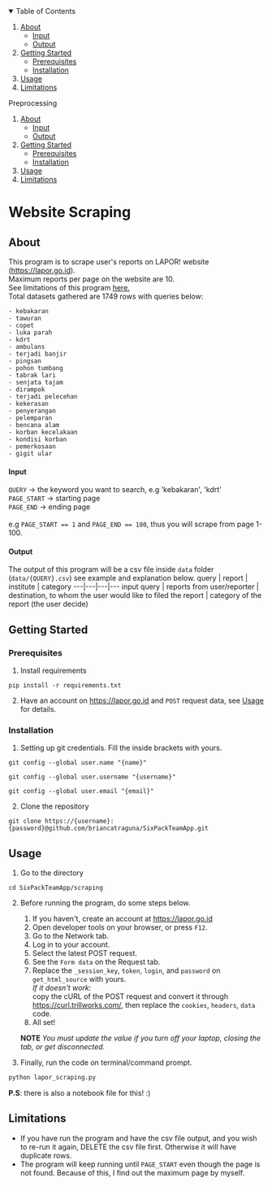 <!-- TABLE OF CONTENTS -->
<details open="open">
  <summary>Table of Contents</summary>
  <ol>
    <li>
      <a href="#about-the-project">About</a>
      <ul>
        <li><a href="#input">Input</a></li>
      </ul>
      <ul>
         <li><a href="output">Output</a></li>
      </ul>
    </li>
    <li>
      <a href="#getting-started">Getting Started</a>
      <ul>
        <li><a href="#prerequisites">Prerequisites</a></li>
        <li><a href="#installation">Installation</a></li>
      </ul>
    </li>
    <li><a href="#usage">Usage</a></li>
    <li><a href="#limitations">Limitations</a></li>
<!--     <li><a href="#roadmap">Roadmap</a></li>
    <li><a href="#contributing">Contributing</a></li>
    <li><a href="#license">License</a></li>
    <li><a href="#acknowledgements">Acknowledgements</a></li> -->
  </ol>
  
  <summary>Preprocessing</summary>
  <ol>
    <li>
      <a href="#about-the-project">About</a>
      <ul>
        <li><a href="#input">Input</a></li>
      </ul>
      <ul>
         <li><a href="output">Output</a></li>
      </ul>
    </li>
    <li>
      <a href="#getting-started">Getting Started</a>
      <ul>
        <li><a href="#prerequisites">Prerequisites</a></li>
        <li><a href="#installation">Installation</a></li>
      </ul>
    </li>
    <li><a href="#usage">Usage</a></li>
    <li><a href="#limitations">Limitations</a></li>
<!--     <li><a href="#roadmap">Roadmap</a></li>
    <li><a href="#contributing">Contributing</a></li>
    <li><a href="#license">License</a></li>
    <li><a href="#acknowledgements">Acknowledgements</a></li> -->
  </ol>
</details>

# Website Scraping

##  About
This program is to scrape user's reports on LAPOR! website (https://lapor.go.id).
<br> Maximum reports per page on the website are 10.
<br> See limitations of this program <a href="#limitations">here.</a>
<br>Total datasets gathered are 1749 rows with queries below:
```
- kebakaran
- tawuran
- copet
- luka parah
- kdrt
- ambulans
- terjadi banjir
- pingsan
- pohon tumbang
- tabrak lari
- senjata tajam
- dirampok
- terjadi pelecehan
- kekerasan
- penyerangan
- pelemparan
- bencana alam
- korban kecelakaan
- kondisi korban
- pemerkosaan
- gigit ular
```
#### Input
`QUERY` -> the keyword you want to search, e.g 'kebakaran', 'kdrt'
<br> `PAGE_START` -> starting page
<br> `PAGE_END` -> ending page
<br>
<br> e.g `PAGE_START == 1` and `PAGE_END == 100`, thus you will scrape from page 1-100.

#### Output
The output of this program will be a csv file inside `data` folder (`data/{QUERY}.csv`) see example and explanation below.
query | report | institute | category
---|---|---|---
input query | reports from user/reporter | destination, to whom the user would like to filed the report | category of the report (the user decide)

## Getting Started

### Prerequisites
1. Install requirements
```
pip install -r requirements.txt
```
2. Have an account on https://lapor.go.id and `POST` request data, see <a href="#usage">Usage</a> for details.

### Installation
1. Setting up git credentials. Fill the inside brackets with yours.
```
git config --global user.name "{name}"
```
```
git config --global user.username "{username}"
```
```
git config --global user.email "{email}"
```
2. Clone the repository
```
git clone https://{username}:{password}@github.com/briancatraguna/SixPackTeamApp.git
```

## Usage
1. Go to the directory
```
cd SixPackTeamApp/scraping
```
2. Before running the program, do some steps below.
    1. If you haven't, create an account at https://lapor.go.id
    2. Open developer tools on your browser, or press `F12`.
    3. Go to the Network tab.
    4. Log in to your account.
    5. Select the latest POST request.
    6. See the `Form data` on the Request tab.
    7. Replace the `_session_key`, `token`, `login`, and `password` on  `get_html_source` with yours.
      <br> *If it doesn't work:*
      <br> copy the cURL of the POST request and convert it through https://curl.trillworks.com/, then replace the `cookies`, `headers`, `data` code.
    8. All set!
    
    **NOTE**
    *You must update the value if you turn off your laptop, closing the tab, or get disconnected.*
    
3. Finally, run the code on terminal/command prompt.
```sh
python lapor_scraping.py
```
**P.S**: there is also a notebook file for this! :)

## Limitations
- If you have run the program and have the csv file output, and you wish to re-run it again, DELETE the csv file first. Otherwise it will have duplicate rows.
- The program will keep running until `PAGE_START` even though the page is not found. Because of this, I find out the maximum page by myself.
